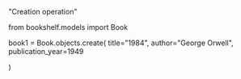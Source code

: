 "Creation operation" 

from bookshelf.models import Book

book1 = Book.objects.create(
    title="1984",
    author="George Orwell",
    publication_year=1949

)

